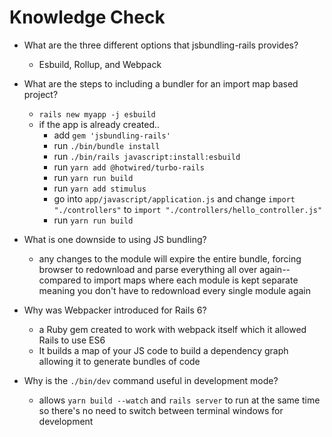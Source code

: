 # Knowledge Check
- What are the three different options that jsbundling-rails provides?
  - Esbuild, Rollup, and Webpack

- What are the steps to including a bundler for an import map based project?
  - `rails new myapp -j esbuild`
  - if the app is already created..
    - add `gem 'jsbundling-rails'`
    - run `./bin/bundle install`
    - run `./bin/rails javascript:install:esbuild`
    - run `yarn add @hotwired/turbo-rails`
    - run `yarn run build`
    - run `yarn add stimulus`
    - go into `app/javascript/application.js` and change `import "./controllers"` to `import "./controllers/hello_controller.js"`
    - run `yarn run build`

- What is one downside to using JS bundling?
  - any changes to the module will expire the entire bundle, forcing browser to redownload and parse everything all over again--compared to import maps where each module is kept separate meaning you don't have to redownload every single module again

- Why was Webpacker introduced for Rails 6?
  - a Ruby gem created to work with webpack itself which it allowed Rails to use ES6
  - It builds a map of your JS code to build a dependency graph allowing it to generate bundles of code

- Why is the `./bin/dev` command useful in development mode?
  - allows `yarn build --watch` and `rails server` to run at the same time so there's no need to switch between terminal windows for development